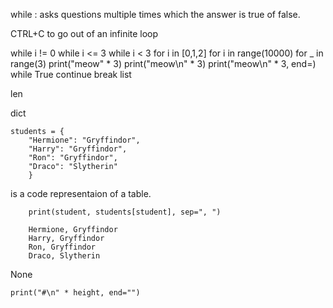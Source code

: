while :   asks questions multiple times which the answer is true of false.

CTRL+C to go out of an infinite loop

while i != 0
while i <= 3
while i < 3
for i in [0,1,2]
for i in range(10000)
for _ in range(3)
print("meow" * 3)
print("meow\n" * 3)
print("meow\n" * 3, end=)
while True
continue
break
list

len

dict

    students = {
        "Hermione": "Gryffindor",
        "Harry": "Gryffindor",
        "Ron": "Gryffindor",
        "Draco": "Slytherin"
        }

is a code representaion of a table.

        print(student, students[student], sep=", ")

        Hermione, Gryffindor
        Harry, Gryffindor
        Ron, Gryffindor
        Draco, Slytherin

None

    print("#\n" * height, end="")


